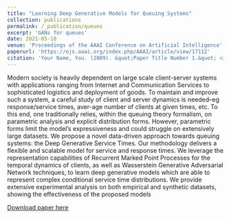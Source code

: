 ```yaml
---
title: "Learning Deep Generative Models for Queuing Systems"
collection: publications
permalink: /_publication/queues
excerpt: 'GANs for queues'
date: 2021-05-18
venue: 'Proceedings of the AAAI Conference on Artificial Intelligence'
paperurl: 'https://ojs.aaai.org/index.php/AAAI/article/view/17112'
citation: 'Your Name, You. (2009). &quot;Paper Title Number 1.&quot; <i>Journal 1</i>. 1(1).'
---
```


Modern society is heavily dependent on large scale client-server systems with applications ranging from Internet and Communication Services to sophisticated logistics and deployment of goods. To maintain and improve such a system, a careful study of client and server dynamics is needed–eg response/service times, aver-age number of clients at given times, etc. To this end, one traditionally relies, within the queuing theory formalism, on parametric analysis and explicit distribution forms. However, parametric forms limit the model’s expressiveness and could struggle on extensively large datasets. We propose a novel data-driven approach towards queuing systems: the Deep Generative Service Times. Our methodology delivers a flexible and scalable model for service and response times. We leverage the representation capabilities of Recurrent Marked Point Processes for the temporal dynamics of clients, as well as Wasserstein Generative Adversarial Network techniques, to learn deep generative models which are able to represent complex conditional service time distributions. We provide extensive experimental analysis on both empirical and synthetic datasets, showing the effectiveness of the proposed models

[Download paper here](https://ojs.aaai.org/index.php/AAAI/article/download/17112/16919)



